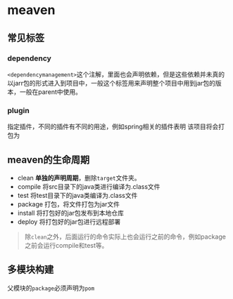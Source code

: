 # meaven

## 常见标签

### dependency

`<dependencymanagement>`这个注解，里面也会声明依赖，但是这些依赖并未真的以jarr包的形式进入到项目中，一般这个标签用来声明整个项目中用到jar包的版本，一般在parent中使用。

### plugin

指定插件，不同的插件有不同的用途，例如spring相关的插件表明 该项目将会打包为

## meaven的生命周期

* clean **单独的声明周期**，删除`target`文件夹。
* compile 将src目录下的java类进行编译为.class文件
* test 将test目录下的java类编译为.class文件
* package 打包，将文件打包为jar文件
* install  将打包好的jar包发布到本地仓库
* deploy 将打包好的jar包进行远程部署                                                        

>除`clean`之外，后面运行的命令实际上也会运行之前的命令，例如package之前会运行compile和test等。

## 多模块构建

父模块的`package`必须声明为`pom`